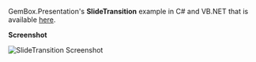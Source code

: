 GemBox.Presentation's **SlideTransition** example in C# and VB.NET that is available [here](https://www.gemboxsoftware.com/presentation/examples/powerpoint-slide-transition/501).

**Screenshot**

![SlideTransition Screenshot](https://www.gemboxsoftware.com/Presentation/Examples/Content/AdvancedFeatures/SlideTransition/SlideTransition.png)